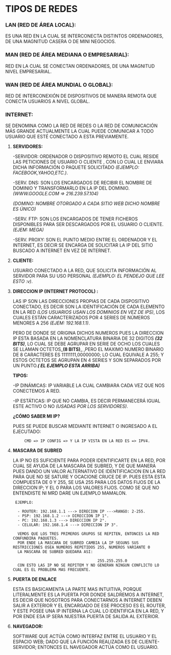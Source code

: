 # TIPOS DE REDES
### LAN (RED DE ÁREA LOCAL):
 ES UNA RED EN LA CUAL SE INTERCONECTA DISTINTOS ORDENADORES, DE UNA MAGNITUD CASERA O DE MINI NEGOCIOS.

### MAN (RED DE ÁREA MEDIANA O EMPRESARIAL):
RED EN LA CUAL SE CONECTAN ORDENADORES, DE UNA MAGNITUD NIVEL EMPRESARIAL.
### WAN (RED DE ÁREA MUNDIAL O GLOBAL): 
RED DE INTERCONEXIÓN DE DISPOSITIVOS DE MANERA REMOTA QUE CONECTA USUARIOS A NIVEL GLOBAL.
### INTERNET:
SE DENOMINA COMO LA RED DE REDES O LA RED DE COMUNICACIÓN MÁS GRANDE ACTUALMENTE LA CUAL PUEDE COMUNICAR A TODO USUARIO QUE ESTÉ CONECTADO A ESTA PREVIAMENTE.

1. **SERVIDORES:** 

    -SERVIDOR: ORDENADOR O DISPOSITIVO REMOTO EL CUAL RESIDE LAS PETICIONES DE USUARIO O CLIENTE , CON LO CUAL LE ENVIARA DICHA INFORMACIÓN O PAQUETE SOLICITADO *(EJEMPLO: FACEBOOK,YAHOO,ETC.)*.

    -SERV. DNS: SON LOS ENCARGADOS DE RECIBIR EL NOMBRE DE DOMINIO Y TRANSFORMARLO EN LA IP DEL DOMINIO. *(WWW.GOOGLE.COM => 216.239.57.104)*

    *(DOMINO: NOMBRE OTORGADO A CADA SITIO WEB DICHO NOMBRE ES ÚNICO)*
   
   -SERV. FTP: SON LOS ENCARGADOS DE TENER FICHEROS DISPONIBLES PARA SER DESCARGADOS POR EL USUARIO O CLIENTE.*(EJEM: MEGA)*
  
   -SERV. PROXY: SON EL PUNTO MEDIO ENTRE EL ORDENADOR Y EL INTERNET, ES DECIR SE  ENCARGA DE SOLICITAR LA IP DEL SITIO BUSCADO A INTERNET EN VEZ DE INTERNET.

2. **CLIENTE:**

     USUARIO CONECTADO A LA RED, QUE SOLICITA INFORMACIÓN AL SERVIDOR PARA SU USO PERSONAL *(EJEMPLO: EL PENDEJO QUE LEE ESTO :v)*.
3. **DIRECCION IP (INTERNET PROTOCOL) :**

    LAS IP SON LAS DIRECCIONES PROPIAS DE CADA DISPOSITIVO CONECTADO, ES DECIR SON LA IDENTIFICACIÓN DE CADA ELEMENTO EN LA RED *(LOS USUARIOS USAN LOS DOMINIOS EN VEZ DE IPS)*, LOS CUALES ESTÁN CARACTERIZADOS POR 4 SERIES DE NÚMEROS MENORES A 256 *(EJEM: 192.168.1.1)*.
    
    PERO DE DONDE SE ORIGINA DICHOS NUMEROS PUES LA DIRECCION IP ESTA BASADA EN LA NOMENCLATURA BINARIA DE 32 DIGITOS _**(32 BITS)**_, LO CUAL SE DEBE AGRUPAR EN SERIE DE OCHO LOS CUALES SE LLAMAN OCTETOS_**(8 BITS)**_ ,PERO EL MAXIMO NUMERO BINARIO DE 8 CARACTERES ES 11111111,00000000; LO CUAL EQUIVALE A 255; Y ESTOS OCTETOS SE AGRUPAN EN 4 SERIES Y SON SEPARADOS POR UN PUNTO._**( EL EJEMPLO ESTA ARRIBA)**_
    
   
    **TIPOS:**
    
      -IP DINÁMICAS: IP VARIABLE LA CUAL CAMBIARA CADA VEZ QUE NOS CONECTEMOS A RED.

      -IP ESTÁTICAS: IP QUE NO CAMBIA, ES DECIR PERMANECERÁ IGUAL ESTE ACTIVO O NO *(USADAS POR LOS SERVIDORES)*.
    
    **¿CÓMO SABER MI IP?** 
    
    PUES SE PUEDE BUSCAR MEDIANTE INTERNET O INGRESADO A EL EJECUTADO:

        	CMD => IP CONFIG => Y LA IP VISTA EN LA RED ES => IPV4.
         
4. **MASCARA DE SUBRED**
    
    LA IP NO ES SUFICIENTE PARA PODER IDENTIFICARTE EN LA RED, POR CUAL SE AYUDA DE LA MASCARA DE SUBRED, Y DE QUE MANERA PUES DANDO UN VALOR ALTERNATIVO DE IDENTIFICACION EN LA RED PARA QUE NO SE SATURE Y OCACIONE CRUCE DE IP.
    PUES ESTA ESTA COMPUESTA DE 0 Y 255, SE USA 255 PARA LOS DATOS FIJOS DE LA DIRECCION IP; Y EL 0 PARA LOS VALORES FIJOS.
    COMO SE QUE NO ENTENDISTE NI MRD DARE UN EJEMPLO MAMALON.
    
        EJEMPLO:
         
         - ROUTER: 192.168.1.1 ---> DIRECION IP --->RANGO: 2-255.
         - PSP: 192.168.1.2 ---> DIRECCION IP 1°.
         - PC: 192.168.1.3 ---> DIRECCION IP 2°.
         - CELULAR: 192.168.1.4 ---> DIRECCION IP 3°.
         
         VEMOS QUE LOS TRES PRIMEROS GRUPOS SE REPITEN, ENTONCES LA RED CONFUNDIRA PAQUETES.
         POR ENDE LA MASCARA DE SUBRED CAMBIA LA IP SEGUNS SUS RESTRICCIONES OSEA NUMEROS REPETIDOS 255, NUMEROS VARIANTE 0
         LA MASCARA DE SUBRED QUEDARA ASI:
         
                                            255.255.255.0
         CON ESTO LAS IP NO SE REPITEM Y NO GENERAN NINGUN CONFLICTO LO CUAL ES EL PROBLEMA MAS FRECUENTE.  

5. **PUERTA DE ENLACE**
    
    ESTA ES BASICAMENTA LA PARTE MAS INTUITIVA, PORQUE LITERALMENTE ES LA PUERTA POR DONDE SALDREMOS A INTERNET, ES DECIR QUE NOSOTROS PARA CONECTARNOS A INTERNET DEBEN SALIR A EXTERIOR Y EL ENCARGADO DE ESE PROCESO ES EL ROUTER, Y ESTE POSEE UNA IP INTERNA LA CUAL LO IDENTIFICA EN LA RED, Y POR ENDE ESA IP SERA NUESTRA PUERTA DE SALIDA AL EXTERIOR. 
    
6. **NAVEGADOR:**

    SOFTWARE QUE ACTÚA COMO INTERFAZ ENTRE EL USUARIO Y EL ESPACIO WEB; DADO QUE LA FUNCIÓN REALIZADA ES DE CLIENTE-SERVIDOR; ENTONCES EL NAVEGADOR ACTÚA COMO EL USUARIO.

